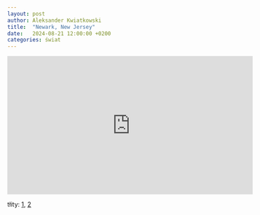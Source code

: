 ```yaml
---
layout: post
author: Aleksander Kwiatkowski
title:  "Newark, New Jersey"
date:   2024-08-21 12:00:00 +0200
categories: świat
---
```


[tweet1]: https://x.com/accuweather/status/1826024023358320749
[tweet2]: https://x.com/MrMatthewTodd/status/1826337291897635161

<iframe width="560" height="315" src="https://www.youtube.com/embed/Z3uVzWG4eZM?si=9jb8lulRF1IyLHHT" title="YouTube video player" frameborder="0" allow="accelerometer; autoplay; clipboard-write; encrypted-media; gyroscope; picture-in-picture; web-share" referrerpolicy="strict-origin-when-cross-origin" allowfullscreen></iframe>

tłity: [1][tweet1], [2][tweet2]
